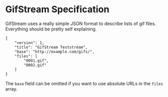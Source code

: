 # GifStream Specification

GifStream uses a really simple JSON format to describe lists of gif files. Everything should be pretty self explaining.

````
{
    "version": 1,
    "title": "GifStream Teststream",
    "base": "http://example.com/gifs/",
    "files": [
        "0001.gif",
        "0002.gif"
    ]
}
````

The `base` field can be omitted if you want to use absolute URLs in the `files` array.
